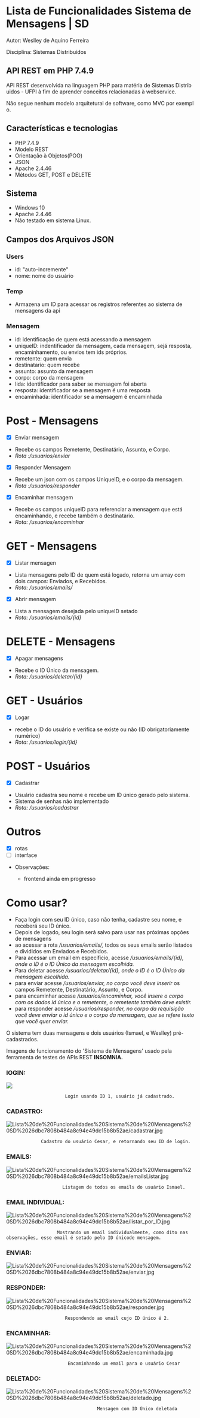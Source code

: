 # Lista de Funcionalidades Sistema de Mensagens | SD

Autor: Weslley de Aquino Ferreira

Disciplina: Sistemas Distribuídos

## **API REST em PHP 7.4.9**

API REST desenvolvida na linguagem PHP para matéria de Sistemas Distribuidos - UFPI à fim de aprender conceitos relacionadas à webservice.

Não segue nenhum modelo arquitetural de software, como MVC por exemplo.

## **Características e tecnologias**

- PHP 7.4.9
- Modelo REST
- Orientação à Objetos(POO)
- JSON
- Apache 2.4.46
- Métodos GET, POST e DELETE

## **Sistema**

- Windows 10
- Apache 2.4.46
- Não testado em sistema Linux.

## Campos dos Arquivos JSON

### **Users**

- id: "auto-incremente"
- nome: nome do usuário

### **Temp**

- Armazena um ID para acessar os registros referentes ao sistema de mensagens da api

### **Mensagem**

- id: identificação de quem está acessando a mensagem
- uniqueID: indentificador da mensagem, cada mensagem, sejá resposta, encaminhamento, ou envios tem ids próprios.
- remetente: quem envia
- destinatario: quem recebe
- assunto: assunto da mensagem
- corpo: corpo da mensagem
- lida: identificador para saber se mensagem foi aberta
- resposta: identificador se a mensagem é uma resposta
- encaminhada: identificador se a mensagem é encaminhada

# Post - Mensagens

- [x]  Enviar mensagem
- Recebe os campos Remetente, Destinatário, Assunto, e Corpo.
- *Rota :/usuarios/enviar*
- [x]  Responder Mensagem
- Recebe um json com os campos UniqueID, e o corpo da mensagem.
- *Rota :/usuarios/responder*
- [x]  Encaminhar mensagem
- Recebe os campos uniqueID para referenciar a mensagem que está encaminhando, e recebe também o destinatario.
- *Rota: /usuarios/encaminhar*

# GET - Mensagens

- [x]  Listar mensagen
- Lista mensagens pelo ID de quem está logado, retorna um array com dois campos: Enviados, e Recebidos.
- *Rota: /usuarios/emails/*
- [x]  Abrir mensagem
- Lista a mensagem desejada pelo uniqueID setado
- *Rota: /usuarios/emails/{id}*

# DELETE - Mensagens

- [x]  Apagar mensagens
- Recebe o ID Único da mensagem.
- *Rota: /usuarios/deletar/{id}*

# GET - Usuários

- [x]  Logar
- recebe o ID do usuário e verifica se existe ou não (ID obrigatoriamente numérico)
- *Rota: /usuarios/login/{id}*

# POST - Usuários

- [x]  Cadastrar
- Usuário cadastra seu nome e recebe um ID único gerado pelo sistema.
- Sistema de senhas não implementado
- *Rota: /usuarios/cadastrar*

# Outros

- [x]  rotas
- [ ]  interface
- Observações:

    - frontend ainda em progresso

# Como usar?

- Faça login com seu ID único, caso não tenha, cadastre seu nome, e receberá seu ID único.
- Depois de logado, seu login será salvo para usar nas próximas opções de mensagens
- ao acessar a rota */usuarios/emails/,* todos os seus emails serão listados e divididos em Enviados e Recebidos.
- Para acessar um email em especificio, acesse */usuarios/emails/{id}, onde o ID é o ID Único da mensagem escolhida.*
- Para deletar acesse */usuarios/deletar/{id}, onde o ID é o ID Único da mensagem escolhida.*
- para enviar acesse */usuarios/enviar, no corpo você deve inserir* os campos Remetente, Destinatário, Assunto, e Corpo.
- para encaminhar acesse */usuarios/encaminhar, você insere o corpo com os dados id único e o remetente, o remetente também deve existir.*
- para responder acesse */usuarios/responder, no corpo da requisição você deve enviar o id único e o corpo da mensagem, que se refere texto que você quer enviar.*

O sistema tem duas mensagens e dois usuários (Ismael, e Weslley) pré-cadastrados.

Imagens de funcionamento do 'Sistema de Mensagens' usado pela ferramenta de testes de APIs REST **INSOMNIA.**

### lOGIN:

![](https://github.com/sirwez/API-Rest-Sistema-de-Mensagens/blob/21b234820b34ed6506d82b63ce4046f81f2604e0/img/login.jpg)

                          Login usando ID 1, usuário já cadastrado.

### CADASTRO:

![Lista%20de%20Funcionalidades%20Sistema%20de%20Mensagens%20SD%2026dbc7808b484a8c94e49dc15b8b52ae/cadastrar.jpg](https://github.com/sirwez/API-Rest-Sistema-de-Mensagens/blob/21b234820b34ed6506d82b63ce4046f81f2604e0/img/cadastrar.jpg)

                 Cadastro do usuário Cesar, e retornando seu ID de login.

### EMAILS:

![Lista%20de%20Funcionalidades%20Sistema%20de%20Mensagens%20SD%2026dbc7808b484a8c94e49dc15b8b52ae/emailsListar.jpg](https://github.com/sirwez/API-Rest-Sistema-de-Mensagens/blob/21b234820b34ed6506d82b63ce4046f81f2604e0/img/emailsListar.jpg)

                         Listagem de todos os emails do usuário Ismael.

### EMAIL INDIVIDUAL:

![Lista%20de%20Funcionalidades%20Sistema%20de%20Mensagens%20SD%2026dbc7808b484a8c94e49dc15b8b52ae/listar_por_ID.jpg](https://github.com/sirwez/API-Rest-Sistema-de-Mensagens/blob/21b234820b34ed6506d82b63ce4046f81f2604e0/img/listar%20por%20ID.jpg)

                       Mostrando um email individualmente, como dito nas observações, esse email é setado pelo ID únicode mensagem.

### ENVIAR:

![Lista%20de%20Funcionalidades%20Sistema%20de%20Mensagens%20SD%2026dbc7808b484a8c94e49dc15b8b52ae/enviar.jpg](https://github.com/sirwez/API-Rest-Sistema-de-Mensagens/blob/21b234820b34ed6506d82b63ce4046f81f2604e0/img/enviar.jpg)

### RESPONDER:

![Lista%20de%20Funcionalidades%20Sistema%20de%20Mensagens%20SD%2026dbc7808b484a8c94e49dc15b8b52ae/responder.jpg](https://github.com/sirwez/API-Rest-Sistema-de-Mensagens/blob/21b234820b34ed6506d82b63ce4046f81f2604e0/img/responder.jpg)

                          Respondendo ao email cujo ID único é 2.

### ENCAMINHAR:

![Lista%20de%20Funcionalidades%20Sistema%20de%20Mensagens%20SD%2026dbc7808b484a8c94e49dc15b8b52ae/encaminhada.jpg](https://github.com/sirwez/API-Rest-Sistema-de-Mensagens/blob/21b234820b34ed6506d82b63ce4046f81f2604e0/img/encaminhada.jpg)

                           Encaminhando um email para o usuário Cesar 

### DELETADO:

![Lista%20de%20Funcionalidades%20Sistema%20de%20Mensagens%20SD%2026dbc7808b484a8c94e49dc15b8b52ae/deletado.jpg](https://github.com/sirwez/API-Rest-Sistema-de-Mensagens/blob/21b234820b34ed6506d82b63ce4046f81f2604e0/img/deletado.jpg)

                                      Mensagem com ID Único deletada

